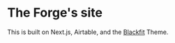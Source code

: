 # The Forge's site
This is built on Next.js, Airtable, and the [Blackfit](https://themeforest.net/item/blackfit-fitness-gym-club-website-template/26360712) Theme.
